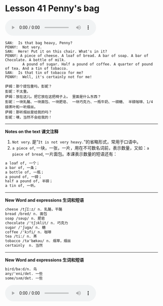 # Lesson 41 Penny's bag

​<audio id="audio" controls="" loop="loop">
    <source id="mp3" src="https://online1.tingclass.net/lesson/shi0529/0000/16/41.mp3"> 
</audio>

```
SAN:  Is that bag heavy, Penny?
PENNY:  Not very.
SAN:  Here! Put it on this chair. What's in it?
PENNY: A piece of cheese. A loaf of bread. A bar of soap. A bar of Chocolate. A bottle of milk. 
        A pound of sugar. Half a pound of coffee. A quarter of pound of tea. And a tin of tobacco.
SAN:  Is that tin of tobacco for me?
PENNY:  Well, it's certainly not for me!

萨姆：那个提包重吗，彭妮？
彭妮：不太重。
萨姆：放在这儿。把它放在这把椅子上。 里面是什么东西？
彭妮：一块乳酪、一块面包、一块肥皂、 一块巧克力、一瓶牛奶、一磅糖、 半磅咖啡、1/4 磅茶叶和一听烟丝。
萨姆：那听烟丝是给我的吗？
彭妮：噢，当然不会给我的！
```

------------
**Notes on the text 课文注释**
1. `Not very`. 是“`It is not very heavy.`”的省略形式，常用于口语中。
2. `a piece of`, 一块，一张，一片，用在不可数名词前，表示数量，又如：`a piece of bread`, 一片面包。本课表示数量的短语还有：
```markdown
a loaf of, 一个；
a bar of, 一条；
a bottle of, 一瓶；
a pound of, 一磅；
half a pound of, 半磅；
a tin of, 一听。
```

-------------
**New Word and expressions 生词和短语**
```markdown
cheese /tʃI:z/ n. 乳酪，干酪	
bread /bred/ n. 面包	
soap /səup/ n. 肥皂	
chocolate /'tʃɔklit/ n. 巧克力	
sugar /'ʃugə/ n. 糖
coffee /'kɔfi/ n. 咖啡
tea /ti:/ n. 茶
tobacco /tə'bækəu/ n. 烟草，烟丝
certainly  n. 当然
```

-------------
**New Word and expressions 生词和短语**
```markdown
bird/bə:d/n. 鸟	
any/'eni/det. 一些
some/sʌm/det. 一些
```

<audio id="audio" controls="" loop="loop">
    <source id="mp3" src="https://i.xiao84.com/en-nce/1mp3-en/lesson42.mp3">
</audio>
